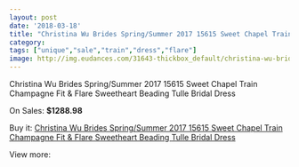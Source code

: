 ```yaml
---
layout: post
date: '2018-03-18'
title: "Christina Wu Brides Spring/Summer 2017 15615 Sweet Chapel Train Champagne Fit & Flare Sweetheart Beading Tulle Bridal Dress"
category: 
tags: ["unique","sale","train","dress","flare"]
image: http://img.eudances.com/31643-thickbox_default/christina-wu-brides-spring-summer-2017-15615-sweet-chapel-train-champagne-fit-flare-sweetheart-beading-tulle-bridal-dress.jpg
---
```

Christina Wu Brides Spring/Summer 2017 15615 Sweet Chapel Train Champagne Fit & Flare Sweetheart Beading Tulle Bridal Dress

On Sales: **$1288.98**
<a href="https://www.eudances.com/en/9907-christina-wu-brides-spring-summer-2017-15615-sweet-chapel-train-champagne-fit-flare-sweetheart-beading-tulle-bridal-dress.html"><amp-img layout="responsive" width="600" height="600" src="//img.eudances.com/31643-thickbox_default/christina-wu-brides-spring-summer-2017-15615-sweet-chapel-train-champagne-fit-flare-sweetheart-beading-tulle-bridal-dress.jpg" alt="Christina Wu Brides Spring/Summer 2017 15615 Sweet Chapel Train Champagne Fit & Flare Sweetheart Beading Tulle Bridal Dress 0" /></a>
<a href="https://www.eudances.com/en/9907-christina-wu-brides-spring-summer-2017-15615-sweet-chapel-train-champagne-fit-flare-sweetheart-beading-tulle-bridal-dress.html"><amp-img layout="responsive" width="600" height="600" src="//img.eudances.com/31647-thickbox_default/christina-wu-brides-spring-summer-2017-15615-sweet-chapel-train-champagne-fit-flare-sweetheart-beading-tulle-bridal-dress.jpg" alt="Christina Wu Brides Spring/Summer 2017 15615 Sweet Chapel Train Champagne Fit & Flare Sweetheart Beading Tulle Bridal Dress 1" /></a>
<a href="https://www.eudances.com/en/9907-christina-wu-brides-spring-summer-2017-15615-sweet-chapel-train-champagne-fit-flare-sweetheart-beading-tulle-bridal-dress.html"><amp-img layout="responsive" width="600" height="600" src="//img.eudances.com/31646-thickbox_default/christina-wu-brides-spring-summer-2017-15615-sweet-chapel-train-champagne-fit-flare-sweetheart-beading-tulle-bridal-dress.jpg" alt="Christina Wu Brides Spring/Summer 2017 15615 Sweet Chapel Train Champagne Fit & Flare Sweetheart Beading Tulle Bridal Dress 2" /></a>
<a href="https://www.eudances.com/en/9907-christina-wu-brides-spring-summer-2017-15615-sweet-chapel-train-champagne-fit-flare-sweetheart-beading-tulle-bridal-dress.html"><amp-img layout="responsive" width="600" height="600" src="//img.eudances.com/31645-thickbox_default/christina-wu-brides-spring-summer-2017-15615-sweet-chapel-train-champagne-fit-flare-sweetheart-beading-tulle-bridal-dress.jpg" alt="Christina Wu Brides Spring/Summer 2017 15615 Sweet Chapel Train Champagne Fit & Flare Sweetheart Beading Tulle Bridal Dress 3" /></a>
<a href="https://www.eudances.com/en/9907-christina-wu-brides-spring-summer-2017-15615-sweet-chapel-train-champagne-fit-flare-sweetheart-beading-tulle-bridal-dress.html"><amp-img layout="responsive" width="600" height="600" src="//img.eudances.com/31644-thickbox_default/christina-wu-brides-spring-summer-2017-15615-sweet-chapel-train-champagne-fit-flare-sweetheart-beading-tulle-bridal-dress.jpg" alt="Christina Wu Brides Spring/Summer 2017 15615 Sweet Chapel Train Champagne Fit & Flare Sweetheart Beading Tulle Bridal Dress 4" /></a>

Buy it: [Christina Wu Brides Spring/Summer 2017 15615 Sweet Chapel Train Champagne Fit & Flare Sweetheart Beading Tulle Bridal Dress](https://www.eudances.com/en/9907-christina-wu-brides-spring-summer-2017-15615-sweet-chapel-train-champagne-fit-flare-sweetheart-beading-tulle-bridal-dress.html "Christina Wu Brides Spring/Summer 2017 15615 Sweet Chapel Train Champagne Fit & Flare Sweetheart Beading Tulle Bridal Dress")

View more: [](https://www.eudances.com/en/- "")